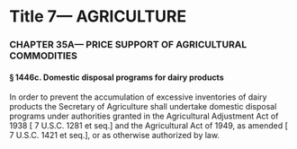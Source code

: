 
# Title 7— AGRICULTURE
### CHAPTER 35A— PRICE SUPPORT OF AGRICULTURAL COMMODITIES
#### § 1446c. Domestic disposal programs for dairy products

In order to prevent the accumulation of excessive inventories of dairy products the Secretary of Agriculture shall undertake domestic disposal programs under authorities granted in the Agricultural Adjustment Act of 1938 [ 7 U.S.C. 1281 et seq.] and the Agricultural Act of 1949, as amended [ 7 U.S.C. 1421 et seq.], or as otherwise authorized by law.
